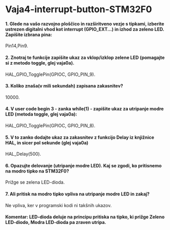 # Vaja4-interrupt-button-STM32F0
<h4>1. Glede na vašo razvojno ploščico in razširitveno vezje s tipkami, izberite ustrezen digitalni vhod kot
interrupt (GPIO_EXT...) in izhod za zeleno LED. Zapišite izbrana pina:</h4>
<p>Pin14,Pin9.
</p>

<h4>2. Znotraj te funkcije zapišite ukaz za vklop/izklop zelene LED (pomagajte si z metodo toggle, glej vaja0a).</h4>
<p>HAL_GPIO_TogglePin(GPIOC, GPIO_PIN_9).</p>

<h4>3. Koliko znaša(v mili sekundah) zapisana zakasnitev?</h4>
<p>10000.</p>

<h4>4. V user code begin 3 - zanka while(1) - zapišite ukaz za utripanje modre LED (metoda toggle, glej vaja0a):</h4>
<p>HAL_GPIO_TogglePin(GPIOC, GPIO_PIN_8).</p>

<h4>5. V to zanko dodajte ukaz za zakasnitev z funkcijo Delay iz knjižnice HAL, in sicer pol sekunde (glej vaja0a)</h4>
<p>HAL_Delay(500).</p>
<h4>6. Opazujte delovanje (utripanje modre LED). Kaj se zgodi, ko pritisnemo na modro tipko na STM32F0?</h4>
<p>Prižge se zelena LED-dioda.</p>

<h4>7. Ali pritisk na modro tipko vpliva na utripanje modre LED in zakaj?</h4>
<p>Ne vpliva, ker v programski kodi ni takšnih ukazov. </p>

<h4>Komentar: LED-dioda deluje na principu pritiska na tipko, ki prižge Zeleno LED-diodo, Modra LED-dioda pa zraven utripa. </h4>











